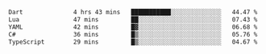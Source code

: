 <!--START_SECTION:waka-->

```txt
Dart              4 hrs 43 mins   ███████████░░░░░░░░░░░░░░   44.47 %
Lua               47 mins         ██░░░░░░░░░░░░░░░░░░░░░░░   07.43 %
YAML              42 mins         █▓░░░░░░░░░░░░░░░░░░░░░░░   06.68 %
C#                36 mins         █▒░░░░░░░░░░░░░░░░░░░░░░░   05.76 %
TypeScript        29 mins         █▒░░░░░░░░░░░░░░░░░░░░░░░   04.67 %
```

<!--END_SECTION:waka-->
